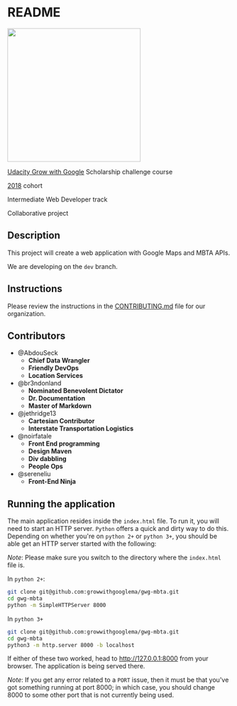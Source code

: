 # README

<a href="https://www.udacity.com/">
  <img src="https://s3-us-west-1.amazonaws.com/udacity-content/rebrand/svg/logo.min.svg" width="300">
</a>

[Udacity Grow with Google](https://www.udacity.com/grow-with-google) Scholarship challenge course

[2018](https://sites.google.com/udacity.com/gwgdevscholarship/home) cohort

Intermediate Web Developer track

Collaborative project

## Description

This project will create a web application with Google Maps and MBTA APIs.

We are developing on the `dev` branch.

## Instructions

Please review the instructions in the [CONTRIBUTING.md](https://github.com/growwithgooglema/projects/blob/master/CONTRIBUTING.md) file for our organization.

## Contributors

- @AbdouSeck
  - **Chief Data Wrangler**
  - **Friendly DevOps**
  - **Location Services**
- @br3ndonland
  - **Nominated Benevolent Dictator**
  - **Dr. Documentation**
  - **Master of Markdown**
- @jethridge13
  - **Cartesian Contributor**
  - **Interstate Transportation Logistics**
- @noirfatale
  - **Front End programming**
  - **Design Maven**
  - **Div dabbling**
  - **People Ops**
- @sereneliu
  - **Front-End Ninja**

## Running the application

The main application resides inside the `index.html` file. To run it, you will need to start an HTTP server. `Python` offers a quick and dirty way to do this. Depending on whether you're on `python 2+` or `python 3+`, you should be able get an HTTP server started with the following:

*Note*: Please make sure you switch to the directory where the `index.html` file is.

In `python 2+`:
```bash
git clone git@github.com:growwithgooglema/gwg-mbta.git
cd gwg-mbta
python -m SimpleHTTPServer 8000
```

In `python 3+`
```bash
git clone git@github.com:growwithgooglema/gwg-mbta.git
cd gwg-mbta
python3 -m http.server 8000 -b localhost
```

If either of these two worked, head to http://127.0.0.1:8000 from your browser. The application is being served there.

*Note*: If you get any error related to a `PORT` issue, then it must be that you've got something running at port 8000; in which case, you should change 8000 to some other port that is not currently being used.
